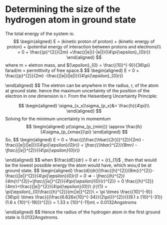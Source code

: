 # Determining the size of the hydrogen atom in ground state


The total energy of the system is:
$$
\begin{aligned}
E = (kinetic proton of proton) + (kinetic energy of proton) + (potential energy of interaction between protons and electrons)\\
= 0 + \frac{{p}^{2}}{2m} +\frac{(|e|)(-|e|)}{(4\pi{\epsilon}_{0}r)}
\end{aligned}
$$
where m = eletron mass, and ${\epsilon}_{0} = \frac{{10}^{-9}}{36\pi} farad/m = permittivity of free space.$
$$
\begin{aligned}
E =  0 + \frac{{p}^{2}}{2m} -\frac{(|e|)(|e|)}{(4\pi{\epsilon}_{0}r)}

\end{aligned}
$$ 
The eletron can be anywhere in the radius, r, of the atom at ground state. hence the maximum uncertainty of the position of the electron in one dimension is r. 
From the Heisenberg Uncertainty Principle:

$$
\begin{aligned}
\sigma_{x_x}\sigma_{p_x}&= \frac{h}{4\pi}\\
\end{aligned}
$$
Solving for the minimum uncertainty in momemtum
$$
\begin{aligned}
p(\sigma_{p_{min}}) \approx \frac{h}{4\sigma_{p_{xmax}}\pi}
\end{aligned}
$$
So,
$$
\begin{aligned}
E =  0 + \frac{{(\frac{\hbar}{2r})}^{2}}{2m} -\frac{(|e|)(|e|)}{(4\pi{\epsilon}_{0}r)} = \frac{{\hbar}^{2}}{8mr} -\frac{{|e|}^{2}}{(4\pi{\epsilon}_{0}r)}

\end{aligned}
$$
when $\frac{dE}{dr} = 0 at r = {r}_{1}$ , then that would be the lowest possible energy the atom would have, which wou;d be at ground state.
$$
\begin{aligned}
\frac{d}{dr}(\frac{{h}^{2}}{8m{r}^{2}}-\frac{{|e|}^{2}}{4\pi{\epsilon}_{0}r})  = 0 => - \frac{{h}^{2}}{4m{r}^{3}}+\frac{{|e|}^{2}}{4\pi{\epsilon}_{0}{r}^{2}} = 0
\frac{{h}^{2}}{4mr}=\frac{{|e|}^{2}}{4\pi{\epsilon}_{0}}\\
{r}_{1} = \pi{\epsilon}_{0}\frac{{h}^{2}}{m{|e|}^{2}}\\
= \pi \times \frac{{10}^{-9}}{36\pi} \times \frac{{(\frac{6.626x{10}^{-34}}{2\pi})}^{2}}{{(9.1 x {10}^{-31})(1.6 x {10}^{-19})}^{2}} = 1.33 x {10}^{-11}m\\
 = 0.0132Angstroms

\end{aligned}
$$
Hence the radius of the hydrogen atom in the first ground state is $0.0132$Angstroms.

